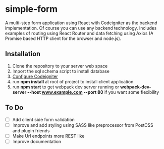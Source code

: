 # simple-form

A multi-step form application using React with Codeigniter as the backend implementation. Of course you can use any backend technology.
Includes examples of routing using React Router and data fetching using Axios (A Promise based HTTP client for the browser and node.js). 

## Installation
1. Clone the repository to your server web space 
2. Import the sql schema script to install database 
3. [Configure Codeigniter](http://www.codeigniter.com/user_guide/installation/index.html)
4. run **npm install** at root of project to install client application
5. run **npm start** to get webpack dev server running or **webpack-dev-server --host www.example.com --port 80** if you want some flexibility 

## To Do
- [ ] Add client side form validation
- [ ] Improve and add styling using SASS like preprocessor from PostCSS and plugin friends 
- [ ] Make Url endpoints more REST like 
- [ ] Improve documentation
